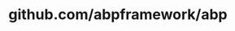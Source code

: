 ---
layout: post
title: github.com/abpframework/abp
categories: link
tags: [انگلیسی, گیت‌هاب, برنامه‌نویسی]
---